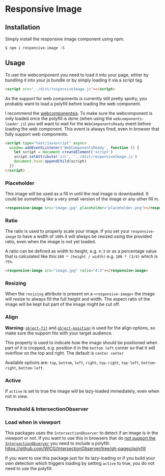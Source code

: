 # Responsive Image
## Installation
Simply  install the responsive image component using npm.
```
$ npm i responsive-image -S
```
## Usage
To use the webcomponent you need to load it into your page, either by bundling it into your js bundle or by simply loading it via a script tag.

```html
<script src="../dist/responsiveImage.js"></script>
```

As the support for web components is currently still pretty spotty, you probably want to load a polyfill before loading the web component.

I recommend the [webcomponentsjs](https://github.com/webcomponents/webcomponentsjs). To make sure the webcomponent is only loaded once the polyfill is done (when using the `webcomponents-loader.js`) you will want to wait for the `WebComponentsReady` event before loading the web component. This event is always fired, even in browser that fully support web components.

```html
<script type="text/javascript" async>
  window.addEventListener('WebComponentsReady', function () {
    let script = document.createElement('script')
    script.setAttribute('src', '../dist/responsiveImage.js')
    document.head.appendChild(script)
  })
</script>
```

### Placeholder
This image will be used as a fill in until the real image is downloaded. It could be something like a very small version of the image or any other fill in.

```html
<responsive-image src="image.jpg" placeholder="placeholder.png"></responsive-image>
```

### Ratio
The ratio is used to properly scale your image. If you set your `responsive-image` to have a width of `100%` it will always be resized using the provided ratio, even when the image is not yet loaded.

A ratio can be defined as width to height, e.g. `4:3` or as a percentage value that is calculated like this:`100 * (height / width)` e.g. `100 * (3/4)` which is `75%`.

```html
<responsive-image src="image.jpg" ratio="4:3"></responsive-image>
```

### Resizing
When the `resizing` attribute is present on a `<responsive-image>` the image will resize to always fill the full height and width. The aspect ratio of the image will be kept but part of the image might be cut off.

### Align
**Warning:** [`object-fit`](https://caniuse.com/#search=object-fit) and [`object-position`](https://caniuse.com/#search=object-fit) is used for the align options, so make sure the support fits with your target audience.

This property is used to indicate how the image should be positioned when part of it is cropped, e.g. position it in the `bottom left` corner so that it will overflow on the top and right. The default is `center center`

Available options are: `top`, `bottom`, `left`, `right`, `top-right`, `top-left`, `bottom-right`, `bottom-left`.

### Active
If `active` is set to true the image will be lazy-loaded immediately, even when not in view.

### Threshold & IntersectionObserver

### Load when in viewport

This packages uses the `IntersectionObserver` to detect if an image is in the viewport or not. If you want to use this in browsers that do [not support the `IntersectionObserver`](http://caniuse.com/#search=IntersectionObserver) you need to include a polyfill: https://github.com/WICG/IntersectionObserver/tree/gh-pages/polyfill

If you want to use this package just for its lazy-loading or if you build your own detection which triggers loading by setting `active` to true, you do not need to use the polyfill.
